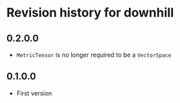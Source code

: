 # Revision history for downhill

## 0.2.0.0
* `MetricTensor` is no longer required to be a `VectorSpace`

## 0.1.0.0

* First version

